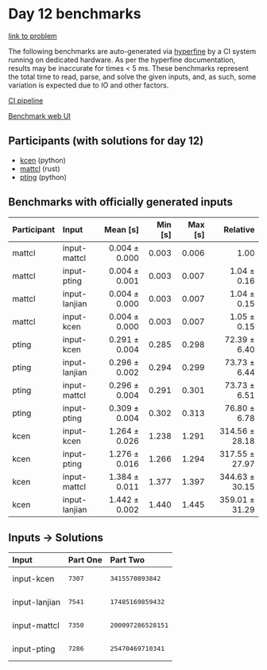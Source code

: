 # Day 12 benchmarks

[link to problem](https://adventofcode.com/2023/day/12)

The following benchmarks are auto-generated via
[hyperfine](https://github.com/sharkdp/hyperfine) by a CI system running on
dedicated hardware. As per the hyperfine documentation, results may be
inaccurate for times < 5 ms. These benchmarks represent the total time to read,
parse, and solve the given inputs, and, as such, some variation is expected due
to IO and other factors.

[CI pipeline](http://ci.papercode.net:8080/teams/main/pipelines/aoc2023)

[Benchmark web UI](https://aoc.ancalagon.black)


## Participants (with solutions for day 12)

- [kcen](https://github.com/kcen/aoc2023) (python)
- [mattcl](https://github.com/mattcl/aoc2023) (rust)
- [pting](https://github.com/pting/aoc2023) (python)


## Benchmarks with officially generated inputs

| Participant | Input | Mean [s] | Min [s] | Max [s] | Relative |
|:---|:---|---:|---:|---:|---:|
| mattcl | input-mattcl | 0.004 ± 0.000 | 0.003 | 0.006 | 1.00 |
| mattcl | input-pting | 0.004 ± 0.001 | 0.003 | 0.007 | 1.04 ± 0.16 |
| mattcl | input-lanjian | 0.004 ± 0.000 | 0.003 | 0.007 | 1.04 ± 0.15 |
| mattcl | input-kcen | 0.004 ± 0.000 | 0.003 | 0.007 | 1.05 ± 0.15 |
| pting | input-kcen | 0.291 ± 0.004 | 0.285 | 0.298 | 72.39 ± 6.40 |
| pting | input-lanjian | 0.296 ± 0.002 | 0.294 | 0.299 | 73.73 ± 6.44 |
| pting | input-mattcl | 0.296 ± 0.004 | 0.291 | 0.301 | 73.73 ± 6.51 |
| pting | input-pting | 0.309 ± 0.004 | 0.302 | 0.313 | 76.80 ± 6.78 |
| kcen | input-kcen | 1.264 ± 0.026 | 1.238 | 1.291 | 314.56 ± 28.18 |
| kcen | input-pting | 1.276 ± 0.016 | 1.266 | 1.294 | 317.55 ± 27.97 |
| kcen | input-mattcl | 1.384 ± 0.011 | 1.377 | 1.397 | 344.63 ± 30.15 |
| kcen | input-lanjian | 1.442 ± 0.002 | 1.440 | 1.445 | 359.01 ± 31.29 |


## Inputs -> Solutions

| Input | Part One | Part Two |
|:---|:---|:---|
|input-kcen|<pre>7307</pre>|<pre>3415570893842</pre>|
|input-lanjian|<pre>7541</pre>|<pre>17485169859432</pre>|
|input-mattcl|<pre>7350</pre>|<pre>200097286528151</pre>|
|input-pting|<pre>7286</pre>|<pre>25470469710341</pre>|
